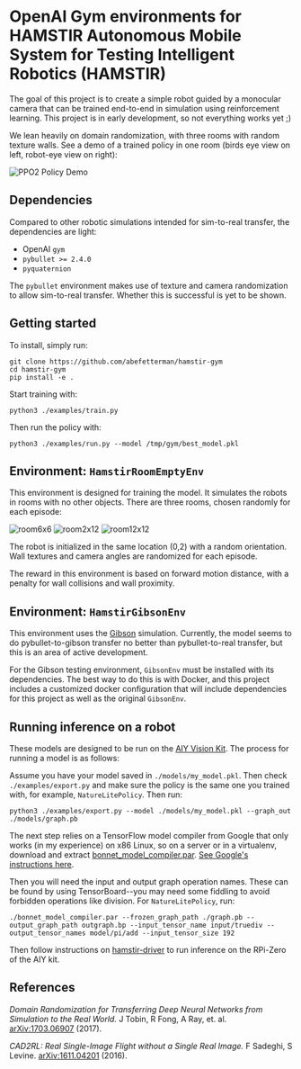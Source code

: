 # OpenAI Gym environments for HAMSTIR Autonomous Mobile System for Testing Intelligent Robotics (HAMSTIR)

The goal of this project is to create a simple robot guided by a monocular camera
that can be trained end-to-end in simulation using reinforcement learning. This 
project is in early development, so not everything works yet ;) 

We lean heavily on domain randomization, with three rooms with random texture walls.
See a demo of a trained policy in one room (birds eye view on left, robot-eye view
  on right):

![PPO2 Policy Demo](https://github.com/abefetterman/hamstir-gym/raw/master/images/train_demo.gif "PPO2 Policy Demo")

## Dependencies

Compared to other robotic simulations intended for sim-to-real transfer, the
dependencies are light:

*  OpenAI `gym`
*  `pybullet >= 2.4.0`
*  `pyquaternion`

The `pybullet` environment makes use of texture and camera randomization to allow
sim-to-real transfer. Whether this is successful is yet to be shown.

## Getting started

To install, simply run:

```
git clone https://github.com/abefetterman/hamstir-gym
cd hamstir-gym
pip install -e .
```

Start training with:

```
python3 ./examples/train.py
``` 

Then run the policy with:

```
python3 ./examples/run.py --model /tmp/gym/best_model.pkl
```

## Environment: `HamstirRoomEmptyEnv`

This environment is designed for training the model. It simulates the robots in 
rooms with no other objects. There are three rooms, chosen randomly for
each episode:

![room6x6](https://github.com/abefetterman/hamstir-gym/raw/master/images/room6x6.png "room6x6") ![room2x12](https://github.com/abefetterman/hamstir-gym/raw/master/images/room2x12.png "room2x12") ![room12x12](https://github.com/abefetterman/hamstir-gym/raw/master/images/room12x12.png "room12x12")

The robot is initialized in the same location (0,2) with a random orientation. Wall
textures and camera angles are randomized for each episode.

The reward in this environment is based on forward motion distance, with a penalty
for wall collisions and wall proximity.

## Environment: `HamstirGibsonEnv`

This environment uses the [Gibson](https://github.com/StanfordVL/GibsonEnv) simulation. 
Currently, the model seems to do pybullet-to-gibson transfer no better than 
pybullet-to-real transfer, but this is an area of active development.

For the Gibson testing environment, `GibsonEnv` must be installed with 
its dependencies. The best way to do this is with Docker, and this project includes
a customized docker configuration that will include dependencies for this project
as well as the original `GibsonEnv`. 

## Running inference on a robot

These models are designed to be run on the 
[AIY Vision Kit](https://aiyprojects.withgoogle.com/vision/). The process for 
running a model is as follows:

Assume you have your model saved in `./models/my_model.pkl`. Then check 
`./examples/export.py` and make sure the policy is the same one you trained with,
for example, `NatureLitePolicy`. Then run:

```
python3 ./examples/export.py --model ./models/my_model.pkl --graph_out ./models/graph.pb
```

The next step relies on a TensorFlow model compiler from Google that only works 
(in my experience) on x86 Linux, so on a server or in a virtualenv, download and extract 
[bonnet_model_compiler.par](https://dl.google.com/dl/aiyprojects/vision/bonnet_model_compiler_latest.tgz). [See Google's instructions here](https://aiyprojects.withgoogle.com/vision/#makers-guide).

Then you will need the input and output graph operation names. These can be found 
by using TensorBoard--you may need some fiddling to avoid forbidden operations 
like division. For `NatureLitePolicy`, run:

```
./bonnet_model_compiler.par --frozen_graph_path ./graph.pb --output_graph_path outgraph.bp --input_tensor_name input/truediv --output_tensor_names model/pi/add --input_tensor_size 192
```

Then follow instructions on [hamstir-driver](https://github.com/abefetterman/hamstir-driver)
to run inference on the RPi-Zero of the AIY kit.

## References
 
_Domain Randomization for Transferring Deep Neural Networks from Simulation to the Real World._ 
J Tobin, R Fong, A Ray, et. al. 
[arXiv:1703.06907](https://arxiv.org/abs/1703.06907) (2017).

_CAD2RL: Real Single-Image Flight without a Single Real Image._ 
F Sadeghi, S Levine.
[arXiv:1611.04201](https://arxiv.org/abs/1611.04201) (2016).



